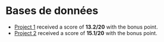 # Bases de données

* [Project 1](project1) received a score of **13.2/20** with the bonus point.
* [Project 2](project2) received a score of **15.1/20** with the bonus point.
